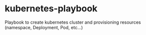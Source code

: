 # kubernetes-playbook
Playbook to create kubernetes cluster and provisioning resources (namespace, Deployment, Pod, etc...)




